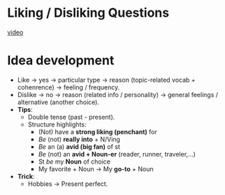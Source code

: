 # Liking / Disliking Questions
[video](https://drive.google.com/file/d/1N9Xzz_0vv57bAUOoe0ppYM0m6gWH1GUr/view?usp=sharing)
# Idea development
- Like $\rightarrow$ yes $\rightarrow$ particular type $\rightarrow$ reason (topic-related vocab + cohenrence) $\rightarrow$ feeling / frequency.
- Dislike $\rightarrow$ no $\rightarrow$ reason (related info / personality) $\rightarrow$ general feelings / alternative (another choice).
- **Tips**:
  - Double tense (past - present).
  - Structure highlights:
    - (Not) have a **strong liking (penchant)** for
    - *Be* (not) **really into** + N/Ving
    - *Be* an (a) **avid (big fan)** of st
    - *Be* (not) an **avid + Noun-er** (reader, runner, traveler,...)
    - St *be* my **Noun** of choice
    - My favorite + Noun $\rightarrow$ My **go-to** + Noun
- **Trick**:
  - Hobbies $\rightarrow$ Present perfect.
